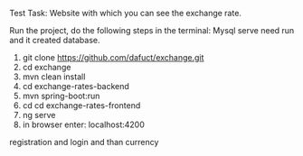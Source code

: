 Test Task: Website with which you can see the exchange rate.

Run the project, do the following steps in the terminal:
Mysql serve need run and it created database.

1. git clone https://github.com/dafuct/exchange.git
2. cd exchange
3. mvn clean install
4. cd exchange-rates-backend
5. mvn spring-boot:run
6. cd cd exchange-rates-frontend
7. ng serve
8. in browser enter: localhost:4200 

registration and login and than currency
